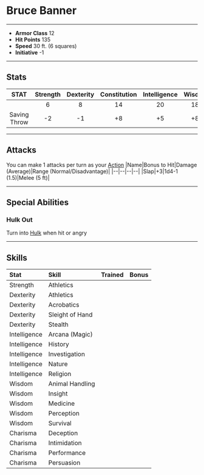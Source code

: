 # Bruce Banner
___
- **Armor Class** 12
- **Hit Points** 135
- **Speed** 30 ft. (6 squares)
- **Initiative** -1
___
## Stats
|STAT|Strength|Dexterity|Constitution|Intelligence|Wisdon|Charisma|
|:---:|:---:|:---:|:---:|:---:|:---:|:---:|
||6|8|14|20|18|16|
|Saving Throw|-2|-1|+8|+5|+8|+3|
___
## Attacks
You can make 1 attacks per turn as your [Action](../../README.md#action)
|Name|Bonus to Hit|Damage (Average)|Range (Normal/Disadvantage)|
|--|--|--|--|
|Slap|+3|1d4-1 (1.5)|Melee (5 ft)|
___
## Special Abilities
### Hulk Out
Turn into [Hulk](./README.md) when hit or angry
___
## Skills
|Stat|Skill|Trained|Bonus|
|:--|:--|--|--:|
|Strength|Athletics|||
|Dexterity|Athletics|||
|Dexterity|Acrobatics|||
|Dexterity|Sleight of Hand|||
|Dexterity|Stealth|||
|Intelligence|Arcana (Magic)|||
|Intelligence|History|||
|Intelligence|Investigation|||
|Intelligence|Nature|||
|Intelligence|Religion|||
|Wisdom|Animal Handling|||
|Wisdom|Insight|||
|Wisdom|Medicine|||
|Wisdom|Perception|||
|Wisdom|Survival|||
|Charisma|Deception|||
|Charisma|Intimidation|||
|Charisma|Performance|||
|Charisma|Persuasion|||
